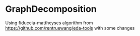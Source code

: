 # GraphDecomposition
 Using fiduccia-mattheyses algorithm from https://github.com/rentruewang/eda-tools with some changes
